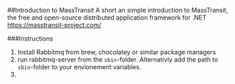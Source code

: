 ##Introduction to MassTransit
A short an simple introduction to MassTransit, the free and open-source distributed application framework for .NET https://masstransit-project.com/

###Instructions
1. Install Rabbitmq from brew, chocolatey or similar package managers
2. run rabbitmq-server from the `sbin`-folder. Alternativly add the path to `sbin`-folder to your envionement variables. 
3. 